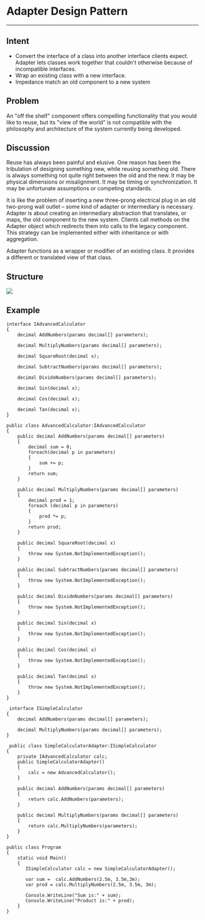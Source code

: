 # Adapter Design Pattern #

----------

## Intent ##

- Convert the interface of a class into another interface clients expect. Adapter lets classes work together that couldn't otherwise because of incompatible interfaces.
- Wrap an existing class with a new interface.
- Impedance match an old component to a new system

## Problem ##
An "off the shelf" component offers compelling functionality that you would like to reuse, but its "view of the world" is not compatible with the philosophy and architecture of the system currently being developed.

## Discussion ##
Reuse has always been painful and elusive. One reason has been the tribulation of designing something new, while reusing something old. There is always something not quite right between the old and the new. It may be physical dimensions or misalignment. It may be timing or synchronization. It may be unfortunate assumptions or competing standards.

It is like the problem of inserting a new three-prong electrical plug in an old two-prong wall outlet – some kind of adapter or intermediary is necessary. 	
Adapter is about creating an intermediary abstraction that translates, or maps, the old component to the new system. Clients call methods on the Adapter object which redirects them into calls to the legacy component. This strategy can be implemented either with inheritance or with aggregation.

Adapter functions as a wrapper or modifier of an existing class. It provides a different or translated view of that class.
## Structure ##
![](https://upload.wikimedia.org/wikipedia/commons/thumb/d/d7/ObjectAdapter.png/300px-ObjectAdapter.png)
## Example ##
	interface IAdvancedCalculator
    {
        decimal AddNumbers(params decimal[] parameters);

        decimal MultiplyNumbers(params decimal[] parameters);

        decimal SquareRoot(decimal x);

        decimal SubtractNumbers(params decimal[] parameters);

        decimal DivideNumbers(params decimal[] parameters);

        decimal Sin(decimal x);

        decimal Cos(decimal x);

        decimal Tan(decimal x);
    }

	public class AdvancedCalculator:IAdvancedCalculator
    {
        public decimal AddNumbers(params decimal[] parameters)
        {
            decimal sum = 0;
            foreach(decimal p in parameters)
            {
                sum += p;
            }
            return sum;
        }

        public decimal MultiplyNumbers(params decimal[] parameters)
        {
            decimal prod = 1;
            foreach (decimal p in parameters)
            {
                prod *= p;
            }
            return prod;
        }

        public decimal SquareRoot(decimal x)
        {
            throw new System.NotImplementedException();
        }

        public decimal SubtractNumbers(params decimal[] parameters)
        {
            throw new System.NotImplementedException();
        }

        public decimal DivideNumbers(params decimal[] parameters)
        {
            throw new System.NotImplementedException();
        }

        public decimal Sin(decimal x)
        {
            throw new System.NotImplementedException();
        }

        public decimal Cos(decimal x)
        {
            throw new System.NotImplementedException();
        }

        public decimal Tan(decimal x)
        {
            throw new System.NotImplementedException();
        }
    }

	 interface ISimpleCalculator
    {
        decimal AddNumbers(params decimal[] parameters);

        decimal MultiplyNumbers(params decimal[] parameters);
    }

	 public class SimpleCalculatorAdapter:ISimpleCalculator
    {
        private IAdvancedCalculator calc;
        public SimpleCalculatorAdapter()
        {
            calc = new AdvancedCalculator();
        }

        public decimal AddNumbers(params decimal[] parameters)
        {
            return calc.AddNumbers(parameters);
        }

        public decimal MultiplyNumbers(params decimal[] parameters)
        {
            return calc.MultiplyNumbers(parameters);
        }
    }

	public class Program
    {
        static void Main()
        {
           ISimpleCalculator calc = new SimpleCalculatorAdapter();

           var sum =  calc.AddNumbers(2.5m, 3.5m,3m);
           var prod = calc.MultiplyNumbers(2.5m, 3.5m, 3m);

           Console.WriteLine("Sum is:" + sum);
           Console.WriteLine("Product is:" + prod);
        }
    }